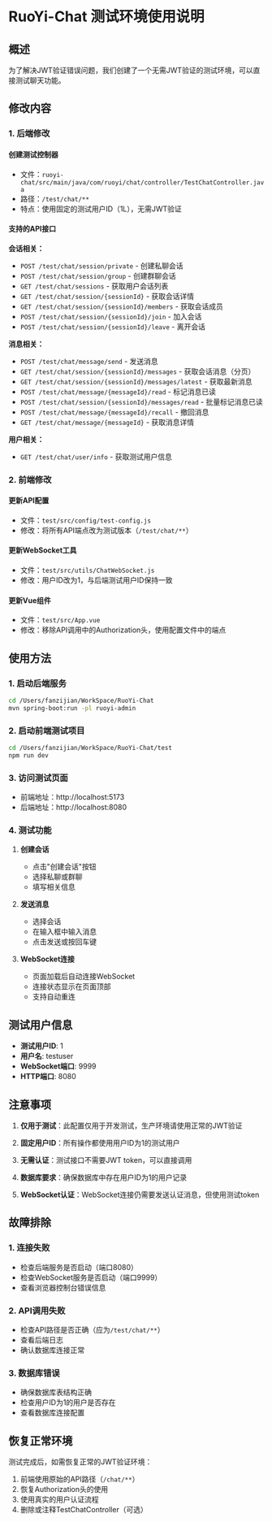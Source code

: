 # RuoYi-Chat 测试环境使用说明

## 概述

为了解决JWT验证错误问题，我们创建了一个无需JWT验证的测试环境，可以直接测试聊天功能。

## 修改内容

### 1. 后端修改

#### 创建测试控制器
- 文件：`ruoyi-chat/src/main/java/com/ruoyi/chat/controller/TestChatController.java`
- 路径：`/test/chat/**`
- 特点：使用固定的测试用户ID（1L），无需JWT验证

#### 支持的API接口

**会话相关：**
- `POST /test/chat/session/private` - 创建私聊会话
- `POST /test/chat/session/group` - 创建群聊会话
- `GET /test/chat/sessions` - 获取用户会话列表
- `GET /test/chat/session/{sessionId}` - 获取会话详情
- `GET /test/chat/session/{sessionId}/members` - 获取会话成员
- `POST /test/chat/session/{sessionId}/join` - 加入会话
- `POST /test/chat/session/{sessionId}/leave` - 离开会话

**消息相关：**
- `POST /test/chat/message/send` - 发送消息
- `GET /test/chat/session/{sessionId}/messages` - 获取会话消息（分页）
- `GET /test/chat/session/{sessionId}/messages/latest` - 获取最新消息
- `POST /test/chat/message/{messageId}/read` - 标记消息已读
- `POST /test/chat/session/{sessionId}/messages/read` - 批量标记消息已读
- `POST /test/chat/message/{messageId}/recall` - 撤回消息
- `GET /test/chat/message/{messageId}` - 获取消息详情

**用户相关：**
- `GET /test/chat/user/info` - 获取测试用户信息

### 2. 前端修改

#### 更新API配置
- 文件：`test/src/config/test-config.js`
- 修改：将所有API端点改为测试版本（`/test/chat/**`）

#### 更新WebSocket工具
- 文件：`test/src/utils/ChatWebSocket.js`
- 修改：用户ID改为1，与后端测试用户ID保持一致

#### 更新Vue组件
- 文件：`test/src/App.vue`
- 修改：移除API调用中的Authorization头，使用配置文件中的端点

## 使用方法

### 1. 启动后端服务
```bash
cd /Users/fanzijian/WorkSpace/RuoYi-Chat
mvn spring-boot:run -pl ruoyi-admin
```

### 2. 启动前端测试项目
```bash
cd /Users/fanzijian/WorkSpace/RuoYi-Chat/test
npm run dev
```

### 3. 访问测试页面
- 前端地址：http://localhost:5173
- 后端地址：http://localhost:8080

### 4. 测试功能

1. **创建会话**
   - 点击"创建会话"按钮
   - 选择私聊或群聊
   - 填写相关信息

2. **发送消息**
   - 选择会话
   - 在输入框中输入消息
   - 点击发送或按回车键

3. **WebSocket连接**
   - 页面加载后自动连接WebSocket
   - 连接状态显示在页面顶部
   - 支持自动重连

## 测试用户信息

- **测试用户ID**: 1
- **用户名**: testuser
- **WebSocket端口**: 9999
- **HTTP端口**: 8080

## 注意事项

1. **仅用于测试**：此配置仅用于开发测试，生产环境请使用正常的JWT验证

2. **固定用户ID**：所有操作都使用用户ID为1的测试用户

3. **无需认证**：测试接口不需要JWT token，可以直接调用

4. **数据库要求**：确保数据库中存在用户ID为1的用户记录

5. **WebSocket认证**：WebSocket连接仍需要发送认证消息，但使用测试token

## 故障排除

### 1. 连接失败
- 检查后端服务是否启动（端口8080）
- 检查WebSocket服务是否启动（端口9999）
- 查看浏览器控制台错误信息

### 2. API调用失败
- 检查API路径是否正确（应为`/test/chat/**`）
- 查看后端日志
- 确认数据库连接正常

### 3. 数据库错误
- 确保数据库表结构正确
- 检查用户ID为1的用户是否存在
- 查看数据库连接配置

## 恢复正常环境

测试完成后，如需恢复正常的JWT验证环境：

1. 前端使用原始的API路径（`/chat/**`）
2. 恢复Authorization头的使用
3. 使用真实的用户认证流程
4. 删除或注释TestChatController（可选）
